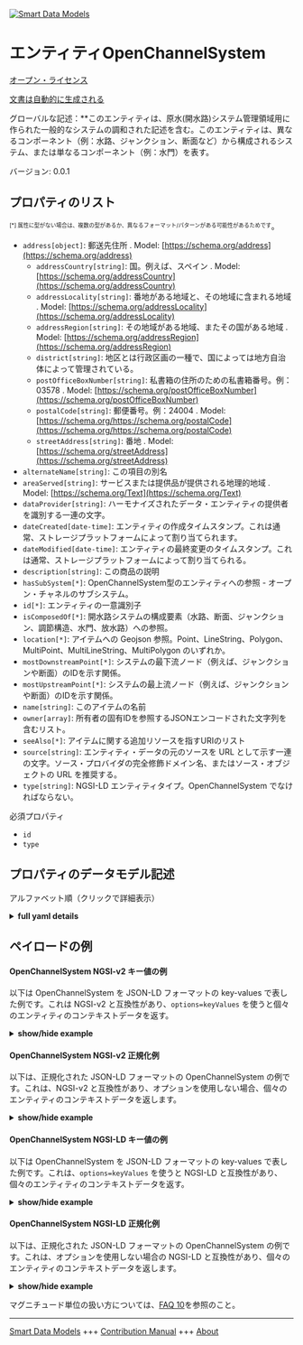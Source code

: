 <!-- 10-Header -->  
[![Smart Data Models](https://smartdatamodels.org/wp-content/uploads/2022/01/SmartDataModels_logo.png "Logo")](https://smartdatamodels.org)  
エンティティOpenChannelSystem  
=======================<!-- /10-Header -->  
<!-- 15-License -->  
[オープン・ライセンス](https://github.com/smart-data-models//dataModel.OpenChannelManagement/blob/master/OpenChannelSystem/LICENSE.md)  
[文書は自動的に生成される](https://docs.google.com/presentation/d/e/2PACX-1vTs-Ng5dIAwkg91oTTUdt8ua7woBXhPnwavZ0FxgR8BsAI_Ek3C5q97Nd94HS8KhP-r_quD4H0fgyt3/pub?start=false&loop=false&delayms=3000#slide=id.gb715ace035_0_60)  
<!-- /15-License -->  
<!-- 20-Description -->  
グローバルな記述：**このエンティティは、原水(開水路)システム管理領域用に作られた一般的なシステムの調和された記述を含む。このエンティティは、異なるコンポーネント（例：水路、ジャンクション、断面など）から構成されるシステム、または単なるコンポーネント（例：水門）を表す。  
バージョン: 0.0.1  
<!-- /20-Description -->  
<!-- 30-PropertiesList -->  

## プロパティのリスト  

<sup><sub>[*] 属性に型がない場合は、複数の型があるか、異なるフォーマット/パターンがある可能性があるためです</sub></sup>。  
- `address[object]`: 郵送先住所  . Model: [https://schema.org/address](https://schema.org/address)	- `addressCountry[string]`: 国。例えば、スペイン  . Model: [https://schema.org/addressCountry](https://schema.org/addressCountry)  
	- `addressLocality[string]`: 番地がある地域と、その地域に含まれる地域  . Model: [https://schema.org/addressLocality](https://schema.org/addressLocality)  
	- `addressRegion[string]`: その地域がある地域、またその国がある地域  . Model: [https://schema.org/addressRegion](https://schema.org/addressRegion)  
	- `district[string]`: 地区とは行政区画の一種で、国によっては地方自治体によって管理されている。    
	- `postOfficeBoxNumber[string]`: 私書箱の住所のための私書箱番号。例：03578  . Model: [https://schema.org/postOfficeBoxNumber](https://schema.org/postOfficeBoxNumber)  
	- `postalCode[string]`: 郵便番号。例：24004  . Model: [https://schema.org/https://schema.org/postalCode](https://schema.org/https://schema.org/postalCode)  
	- `streetAddress[string]`: 番地  . Model: [https://schema.org/streetAddress](https://schema.org/streetAddress)  
- `alternateName[string]`: この項目の別名  - `areaServed[string]`: サービスまたは提供品が提供される地理的地域  . Model: [https://schema.org/Text](https://schema.org/Text)- `dataProvider[string]`: ハーモナイズされたデータ・エンティティの提供者を識別する一連の文字。  - `dateCreated[date-time]`: エンティティの作成タイムスタンプ。これは通常、ストレージプラットフォームによって割り当てられます。  - `dateModified[date-time]`: エンティティの最終変更のタイムスタンプ。これは通常、ストレージプラットフォームによって割り当てられる。  - `description[string]`: この商品の説明  - `hasSubSystem[*]`: OpenChannelSystem型のエンティティへの参照 - オープン・チャネルのサブシステム。  - `id[*]`: エンティティの一意識別子  - `isComposedOf[*]`: 開水路システムの構成要素（水路、断面、ジャンクション、調節構造、水門、放水路）への参照。  - `location[*]`: アイテムへの Geojson 参照。Point、LineString、Polygon、MultiPoint、MultiLineString、MultiPolygon のいずれか。  - `mostDownstreamPoint[*]`: システムの最下流ノード（例えば、ジャンクションや断面）のIDを示す関係。  - `mostUpstreamPoint[*]`: システムの最上流ノード（例えば、ジャンクションや断面）のIDを示す関係。  - `name[string]`: このアイテムの名前  - `owner[array]`: 所有者の固有IDを参照するJSONエンコードされた文字列を含むリスト。  - `seeAlso[*]`: アイテムに関する追加リソースを指すURIのリスト  - `source[string]`: エンティティ・データの元のソースを URL として示す一連の文字。ソース・プロバイダの完全修飾ドメイン名、またはソース・オブジェクトの URL を推奨する。  - `type[string]`: NGSI-LD エンティティタイプ。OpenChannelSystem でなければならない。  <!-- /30-PropertiesList -->  
<!-- 35-RequiredProperties -->  
必須プロパティ  
- `id`  - `type`  <!-- /35-RequiredProperties -->  
<!-- 40-RequiredProperties -->  
<!-- /40-RequiredProperties -->  
<!-- 50-DataModelHeader -->  
## プロパティのデータモデル記述  
アルファベット順（クリックで詳細表示）  
<!-- /50-DataModelHeader -->  
<!-- 60-ModelYaml -->  
<details><summary><strong>full yaml details</strong></summary>    
```yaml  
OpenChannelSystem:    
  description: 'This entity contains a harmonised description of a generic system made for Raw-Water (Open Channels) System Management domain. This entity represents either a system composed of different components (e.g., channels, junctions, cross-sections etc.) or just a component (e.g., a SluiceGate).'    
  properties:    
    address:    
      description: The mailing address    
      properties:    
        addressCountry:    
          description: 'The country. For example, Spain'    
          type: string    
          x-ngsi:    
            model: https://schema.org/addressCountry    
            type: Property    
        addressLocality:    
          description: 'The locality in which the street address is, and which is in the region'    
          type: string    
          x-ngsi:    
            model: https://schema.org/addressLocality    
            type: Property    
        addressRegion:    
          description: 'The region in which the locality is, and which is in the country'    
          type: string    
          x-ngsi:    
            model: https://schema.org/addressRegion    
            type: Property    
        district:    
          description: 'A district is a type of administrative division that, in some countries, is managed by the local government'    
          type: string    
          x-ngsi:    
            type: Property    
        postOfficeBoxNumber:    
          description: 'The post office box number for PO box addresses. For example, 03578'    
          type: string    
          x-ngsi:    
            model: https://schema.org/postOfficeBoxNumber    
            type: Property    
        postalCode:    
          description: 'The postal code. For example, 24004'    
          type: string    
          x-ngsi:    
            model: https://schema.org/https://schema.org/postalCode    
            type: Property    
        streetAddress:    
          description: The street address    
          type: string    
          x-ngsi:    
            model: https://schema.org/streetAddress    
            type: Property    
        streetNr:    
          description: Number identifying a specific property on a public street    
          type: string    
          x-ngsi:    
            type: Property    
      type: object    
      x-ngsi:    
        model: https://schema.org/address    
        type: Property    
    alternateName:    
      description: An alternative name for this item    
      type: string    
      x-ngsi:    
        type: Property    
    areaServed:    
      description: The geographic area where a service or offered item is provided    
      type: string    
      x-ngsi:    
        model: https://schema.org/Text    
        type: Property    
    dataProvider:    
      description: A sequence of characters identifying the provider of the harmonised data entity    
      type: string    
      x-ngsi:    
        type: Property    
    dateCreated:    
      description: Entity creation timestamp. This will usually be allocated by the storage platform    
      format: date-time    
      type: string    
      x-ngsi:    
        type: Property    
    dateModified:    
      description: Timestamp of the last modification of the entity. This will usually be allocated by the storage platform    
      format: date-time    
      type: string    
      x-ngsi:    
        type: Property    
    description:    
      description: A description of this item    
      type: string    
      x-ngsi:    
        type: Property    
    hasSubSystem:    
      anyOf:    
        - description: Identifier format of any NGSI entity    
          maxLength: 256    
          minLength: 1    
          pattern: ^[\w\-\.\{\}\$\+\*\[\]`|~^@!,:\\]+$    
          type: string    
          x-ngsi:    
            type: Property    
        - description: Identifier format of any NGSI entity    
          format: uri    
          type: string    
          x-ngsi:    
            type: Property    
      description: Reference to an entity of type OpenChannelSystem - an open-channel sub-system    
      x-ngsi:    
        type: Relationship    
    id:    
      anyOf:    
        - description: Identifier format of any NGSI entity    
          maxLength: 256    
          minLength: 1    
          pattern: ^[\w\-\.\{\}\$\+\*\[\]`|~^@!,:\\]+$    
          type: string    
          x-ngsi:    
            type: Property    
        - description: Identifier format of any NGSI entity    
          format: uri    
          type: string    
          x-ngsi:    
            type: Property    
      description: Unique identifier of the entity    
      x-ngsi:    
        type: Property    
    isComposedOf:    
      anyOf:    
        - description: Identifier format of any NGSI entity    
          maxLength: 256    
          minLength: 1    
          pattern: ^[\w\-\.\{\}\$\+\*\[\]`|~^@!,:\\]+$    
          type: string    
          x-ngsi:    
            type: Property    
        - description: Identifier format of any NGSI entity    
          format: uri    
          type: string    
          x-ngsi:    
            type: Property    
      description: 'Reference to the component entities of the open-channel system, of type Channel, Cross-Section, Junction, Regulation Structure, SluiceGate, Spillway'    
      x-ngsi:    
        type: Relationship    
    location:    
      description: 'Geojson reference to the item. It can be Point, LineString, Polygon, MultiPoint, MultiLineString or MultiPolygon'    
      oneOf:    
        - description: Geojson reference to the item. Point    
          properties:    
            bbox:    
              items:    
                type: number    
              minItems: 4    
              type: array    
            coordinates:    
              items:    
                type: number    
              minItems: 2    
              type: array    
            type:    
              enum:    
                - Point    
              type: string    
          required:    
            - type    
            - coordinates    
          title: GeoJSON Point    
          type: object    
          x-ngsi:    
            type: GeoProperty    
        - description: Geojson reference to the item. LineString    
          properties:    
            bbox:    
              items:    
                type: number    
              minItems: 4    
              type: array    
            coordinates:    
              items:    
                items:    
                  type: number    
                minItems: 2    
                type: array    
              minItems: 2    
              type: array    
            type:    
              enum:    
                - LineString    
              type: string    
          required:    
            - type    
            - coordinates    
          title: GeoJSON LineString    
          type: object    
          x-ngsi:    
            type: GeoProperty    
        - description: Geojson reference to the item. Polygon    
          properties:    
            bbox:    
              items:    
                type: number    
              minItems: 4    
              type: array    
            coordinates:    
              items:    
                items:    
                  items:    
                    type: number    
                  minItems: 2    
                  type: array    
                minItems: 4    
                type: array    
              type: array    
            type:    
              enum:    
                - Polygon    
              type: string    
          required:    
            - type    
            - coordinates    
          title: GeoJSON Polygon    
          type: object    
          x-ngsi:    
            type: GeoProperty    
        - description: Geojson reference to the item. MultiPoint    
          properties:    
            bbox:    
              items:    
                type: number    
              minItems: 4    
              type: array    
            coordinates:    
              items:    
                items:    
                  type: number    
                minItems: 2    
                type: array    
              type: array    
            type:    
              enum:    
                - MultiPoint    
              type: string    
          required:    
            - type    
            - coordinates    
          title: GeoJSON MultiPoint    
          type: object    
          x-ngsi:    
            type: GeoProperty    
        - description: Geojson reference to the item. MultiLineString    
          properties:    
            bbox:    
              items:    
                type: number    
              minItems: 4    
              type: array    
            coordinates:    
              items:    
                items:    
                  items:    
                    type: number    
                  minItems: 2    
                  type: array    
                minItems: 2    
                type: array    
              type: array    
            type:    
              enum:    
                - MultiLineString    
              type: string    
          required:    
            - type    
            - coordinates    
          title: GeoJSON MultiLineString    
          type: object    
          x-ngsi:    
            type: GeoProperty    
        - description: Geojson reference to the item. MultiLineString    
          properties:    
            bbox:    
              items:    
                type: number    
              minItems: 4    
              type: array    
            coordinates:    
              items:    
                items:    
                  items:    
                    items:    
                      type: number    
                    minItems: 2    
                    type: array    
                  minItems: 4    
                  type: array    
                type: array    
              type: array    
            type:    
              enum:    
                - MultiPolygon    
              type: string    
          required:    
            - type    
            - coordinates    
          title: GeoJSON MultiPolygon    
          type: object    
          x-ngsi:    
            type: GeoProperty    
      x-ngsi:    
        type: GeoProperty    
    mostDownstreamPoint:    
      anyOf:    
        - description: Identifier format of any NGSI entity    
          maxLength: 256    
          minLength: 1    
          pattern: ^[\w\-\.\{\}\$\+\*\[\]`|~^@!,:\\]+$    
          type: string    
          x-ngsi:    
            type: Property    
        - description: Identifier format of any NGSI entity    
          format: uri    
          type: string    
          x-ngsi:    
            type: Property    
      description: 'A relationship indicating the ID of the most downstream node (e.g., a Junction or a Cross-section) of the system'    
      x-ngsi:    
        type: Relationship    
    mostUpstreamPoint:    
      anyOf:    
        - description: Identifier format of any NGSI entity    
          maxLength: 256    
          minLength: 1    
          pattern: ^[\w\-\.\{\}\$\+\*\[\]`|~^@!,:\\]+$    
          type: string    
          x-ngsi:    
            type: Property    
        - description: Identifier format of any NGSI entity    
          format: uri    
          type: string    
          x-ngsi:    
            type: Property    
      description: 'A relationship indicating the ID of the most upstream node (e.g., a Junction or a Cross-section) of the system'    
      x-ngsi:    
        type: Relationship    
    name:    
      description: The name of this item    
      type: string    
      x-ngsi:    
        type: Property    
    owner:    
      description: A List containing a JSON encoded sequence of characters referencing the unique Ids of the owner(s)    
      items:    
        anyOf:    
          - description: Identifier format of any NGSI entity    
            maxLength: 256    
            minLength: 1    
            pattern: ^[\w\-\.\{\}\$\+\*\[\]`|~^@!,:\\]+$    
            type: string    
            x-ngsi:    
              type: Property    
          - description: Identifier format of any NGSI entity    
            format: uri    
            type: string    
            x-ngsi:    
              type: Property    
        description: Unique identifier of the entity    
        x-ngsi:    
          type: Property    
      type: array    
      x-ngsi:    
        type: Property    
    seeAlso:    
      description: list of uri pointing to additional resources about the item    
      oneOf:    
        - items:    
            format: uri    
            type: string    
          minItems: 1    
          type: array    
        - format: uri    
          type: string    
      x-ngsi:    
        type: Property    
    source:    
      description: 'A sequence of characters giving the original source of the entity data as a URL. Recommended to be the fully qualified domain name of the source provider, or the URL to the source object'    
      type: string    
      x-ngsi:    
        type: Property    
    type:    
      description: NGSI-LD Entity Type. It has to be OpenChannelSystem    
      enum:    
        - OpenChannelSystem    
      type: string    
      x-ngsi:    
        type: Property    
  required:    
    - id    
    - type    
  type: object    
  x-derived-from: ""    
  x-disclaimer: 'Redistribution and use in source and binary forms, with or without modification, are permitted  provided that the license conditions are met. Copyleft (c) 2022 Contributors to Smart Data Models Program'    
  x-license-url: https://github.com/smart-data-models/dataModel.OpenChannelManagement/blob/master/OpenChannelSystem/LICENSE.md    
  x-model-schema: https://smart-data-models.github.io/data-models.OpenChannelManagement/OpenChannelSystem/schema.json    
  x-model-tags: FIWARE4WATER    
  x-version: 0.0.1    
```  
</details>    
<!-- /60-ModelYaml -->  
<!-- 70-MiddleNotes -->  
<!-- /70-MiddleNotes -->  
<!-- 80-Examples -->  
## ペイロードの例  
#### OpenChannelSystem NGSI-v2 キー値の例  
以下は OpenChannelSystem を JSON-LD フォーマットの key-values で表した例です。これは NGSI-v2 と互換性があり、`options=keyValues` を使うと個々のエンティティのコンテキストデータを返す。  
<details><summary><strong>show/hide example</strong></summary>    
```json  
{  
  "id": "urn:ngsi-ld:OpenChannelSystem:id:EHTH:11109231",  
  "type": "OpenChannelSystem",  
  "location": {  
    "type": "Point",  
    "coordinates": [  
      59.820118,  
      -157.397178  
    ]  
  },  
  "address": {  
    "streetAddress": "",  
    "addressLocality": "",  
    "addressRegion": "",  
    "addressCountry": "",  
    "postalCode": "",  
    "postOfficeBoxNumber": "",  
    "areaServed": ""  
  },  
  "areaServed": "",  
  "dateCreated": "2020-12-07T21:37:19Z",  
  "dateModified": "2021-07-14T01:06:03Z",  
  "source": "",  
  "name": "L7 - L11",  
  "alternateName": "",  
  "description": "Conveyance System near Thivae",  
  "dataProvider": "EYDAP",  
  "owner": [  
    "urn:ngsi-ld:OpenChannelSystem:items:WPHN:07387656",  
    "urn:ngsi-ld:OpenChannelSystem:items:JNVF:94407376"  
  ],  
  "seeAlso": [  
    "urn:ngsi-ld:OpenChannelSystem:items:EZUE:70603867",  
    "urn:ngsi-ld:OpenChannelSystem:items:MWLT:38533440"  
  ],  
  "isComposedOf": "urn:ngsi-ld:OpenChannelSystem:isComposedOf:UMLF:11032914",  
  "hasSubSystem": "urn:ngsi-ld:OpenChannelSystem:hasSubSystem:BYUP:86302765",  
  "mostUpstreamPoint": "urn:ngsi-ld:OpenChannelSystem:mostUpstreamPoint:YUHY:75075828",  
  "mostDownstreamPoint": "urn:ngsi-ld:OpenChannelSystem:mostDownstreamPoint:IXHM:68215414"  
}  
```  
</details>  
#### OpenChannelSystem NGSI-v2 正規化例  
以下は、正規化された JSON-LD フォーマットの OpenChannelSystem の例です。これは、NGSI-v2 と互換性があり、オプションを使用しない場合、個々のエンティティのコンテキストデータを返します。  
<details><summary><strong>show/hide example</strong></summary>    
```json  
{  
  "id": "urn:ngsi-ld:OpenChannelSystem:id:EHTH:11109231",  
  "type": "OpenChannelSystem",  
  "location": {  
    "type": "geo:json",  
    "value": {  
      "type": "Point",  
      "coordinates": [  
        59.820118,  
        -157.397178  
      ]  
    }  
  },  
  "address": {  
    "type": "PostalAddress",  
    "value": {  
      "streetAddress": "",  
      "addressLocality": "",  
      "addressRegion": "",  
      "addressCountry": "",  
      "postalCode": "",  
      "postOfficeBoxNumber": "",  
      "areaServed": ""  
    }  
  },  
  "areaServed": {  
    "type": "Text",  
    "value": ""  
  },  
  "dateCreated": {  
    "type": "DateTime",  
    "value": "2020-12-07T21:37:19Z"  
  },  
  "dateModified": {  
    "type": "DateTime",  
    "value": "2021-07-14T01:06:03Z"  
  },  
  "source": {  
    "type": "Text",  
    "value": ""  
  },  
  "name": {  
    "type": "Text",  
    "value": "L7 - L11"  
  },  
  "alternateName": {  
    "type": "Text",  
    "value": ""  
  },  
  "description": {  
    "type": "Text",  
    "value": "Conveyance System near Thivae"  
  },  
  "dataProvider": {  
    "type": "Text",  
    "value": "EYDAP"  
  },  
  "owner": {  
    "type": "array",  
    "value": [  
      "urn:ngsi-ld:OpenChannelSystem:items:WPHN:07387656",  
      "urn:ngsi-ld:OpenChannelSystem:items:JNVF:94407376"  
    ]  
  },  
  "seeAlso": {  
    "type": "array",  
    "value": [  
      "urn:ngsi-ld:OpenChannelSystem:items:EZUE:70603867",  
      "urn:ngsi-ld:OpenChannelSystem:items:MWLT:38533440"  
    ]  
  },  
  "isComposedOf": {  
    "type": "Relationship",  
    "value": "urn:ngsi-ld:OpenChannelSystem:isComposedOf:UMLF:11032914"  
  },  
  "hasSubSystem": {  
    "type": "Relationship",  
    "value": "urn:ngsi-ld:OpenChannelSystem:hasSubSystem:BYUP:86302765"  
  },  
  "mostUpstreamPoint": {  
    "type": "Relationship",  
    "value": "urn:ngsi-ld:OpenChannelSystem:mostUpstreamPoint:YUHY:75075828"  
  },  
  "mostDownstreamPoint": {  
    "type": "object",  
    "value": "urn:ngsi-ld:OpenChannelSystem:mostDownstreamPoint:IXHM:68215414"  
  }  
}  
```  
</details>  
#### OpenChannelSystem NGSI-LD キー値の例  
以下は OpenChannelSystem を JSON-LD フォーマットの key-values で表した例です。これは、`options=keyValues` を使うと NGSI-LD と互換性があり、個々のエンティティのコンテキストデータを返す。  
<details><summary><strong>show/hide example</strong></summary>    
```json  
{  
    "id": "urn:ngsi-ld:OpenChannelSystem:id:EHTH:11109231",  
    "type": "OpenChannelSystem",  
    "address": {  
        "streetAddress": "",  
        "addressLocality": "",  
        "addressRegion": "",  
        "addressCountry": "",  
        "postalCode": "",  
        "postOfficeBoxNumber": "",  
        "areaServed": ""  
    },  
    "alternateName": "",  
    "areaServed": "",  
    "dataProvider": "EYDAP",  
    "dateCreated": "2020-12-07T21:37:19Z",  
    "dateModified": "2021-07-14T01:06:03Z",  
    "description": "Conveyance System near Thivae",  
    "hasSubSystem": "urn:ngsi-ld:OpenChannelSystem:hasSubSystem:BYUP:86302765",  
    "isComposedOf": "urn:ngsi-ld:OpenChannelSystem:isComposedOf:UMLF:11032914",  
    "location": {  
        "type": "Point",  
        "coordinates": [  
            59.820118,  
            -157.397178  
        ]  
    },  
    "mostDownstreamPoint": "urn:ngsi-ld:OpenChannelSystem:mostDownstreamPoint:IXHM:68215414",  
    "mostUpstreamPoint": "urn:ngsi-ld:OpenChannelSystem:mostUpstreamPoint:YUHY:75075828",  
    "name": "L7 - L11",  
    "owner": [  
        "urn:ngsi-ld:OpenChannelSystem:items:WPHN:07387656",  
        "urn:ngsi-ld:OpenChannelSystem:items:JNVF:94407376"  
    ],  
    "seeAlso": [  
        "urn:ngsi-ld:OpenChannelSystem:items:EZUE:70603867",  
        "urn:ngsi-ld:OpenChannelSystem:items:MWLT:38533440"  
    ],  
    "source": "",  
    "@context": [  
        "https://raw.githubusercontent.com/smart-data-models/dataModel.OpenChannelManagement/master/context.jsonld"  
    ]  
}  
```  
</details>  
#### OpenChannelSystem NGSI-LD 正規化例  
以下は、正規化された JSON-LD フォーマットの OpenChannelSystem の例です。これは、オプションを使用しない場合の NGSI-LD と互換性があり、個々のエンティティのコンテキストデータを返します。  
<details><summary><strong>show/hide example</strong></summary>    
```json  
{  
    "id": "urn:ngsi-ld:OpenChannelSystem:id:EHTH:11109231",  
    "type": "OpenChannelSystem",  
    "address": {  
        "type": "Property",  
        "value": {  
            "streetAddress": "",  
            "addressLocality": "",  
            "addressRegion": "",  
            "addressCountry": "",  
            "postalCode": "",  
            "postOfficeBoxNumber": "",  
            "areaServed": ""  
        }  
    },  
    "alternateName": {  
        "type": "Property",  
        "value": ""  
    },  
    "areaServed": {  
        "type": "Property",  
        "value": ""  
    },  
    "dataProvider": {  
        "type": "Property",  
        "value": "EYDAP"  
    },  
    "dateCreated": {  
        "type": "Property",  
        "value": {  
            "@type": "DateTime",  
            "@value": "2020-12-07T21:37:19Z"  
        }  
    },  
    "dateModified": {  
        "type": "Property",  
        "value": {  
            "@type": "DateTime",  
            "@value": "2021-07-14T01:06:03Z"  
        }  
    },  
    "description": {  
        "type": "Property",  
        "value": "Conveyance System near Thivae"  
    },  
    "hasSubSystem": {  
        "type": "Relationship",  
        "object": "urn:ngsi-ld:OpenChannelSystem:hasSubSystem:BYUP:86302765"  
    },  
    "isComposedOf": {  
        "type": "Relationship",  
        "object": "urn:ngsi-ld:OpenChannelSystem:isComposedOf:UMLF:11032914"  
    },  
    "location": {  
        "type": "GeoProperty",  
        "value": {  
            "type": "Point",  
            "coordinates": [  
                59.820118,  
                -157.397178  
            ]  
        }  
    },  
    "mostDownstreamPoint": {  
        "type": "Relationship",  
        "object": "urn:ngsi-ld:OpenChannelSystem:mostDownstreamPoint:IXHM:68215414"  
    },  
    "mostUpstreamPoint": {  
        "type": "Relationship",  
        "object": "urn:ngsi-ld:OpenChannelSystem:mostUpstreamPoint:YUHY:75075828"  
    },  
    "name": {  
        "type": "Property",  
        "value": "L7 - L11"  
    },  
    "owner": {  
        "type": "Property",  
        "value": [  
            "urn:ngsi-ld:OpenChannelSystem:items:WPHN:07387656",  
            "urn:ngsi-ld:OpenChannelSystem:items:JNVF:94407376"  
        ]  
    },  
    "seeAlso": {  
        "type": "Property",  
        "value": [  
            "urn:ngsi-ld:OpenChannelSystem:items:EZUE:70603867",  
            "urn:ngsi-ld:OpenChannelSystem:items:MWLT:38533440"  
        ]  
    },  
    "source": {  
        "type": "Property",  
        "value": ""  
    },  
    "@context": [  
        "https://raw.githubusercontent.com/smart-data-models/dataModel.OpenChannelManagement/master/context.jsonld"  
    ]  
}  
```  
</details><!-- /80-Examples -->  
<!-- 90-FooterNotes -->  
<!-- /90-FooterNotes -->  
<!-- 95-Units -->  
マグニチュード単位の扱い方については、[FAQ 10](https://smartdatamodels.org/index.php/faqs/)を参照のこと。  
<!-- /95-Units -->  
<!-- 97-LastFooter -->  
---  
[Smart Data Models](https://smartdatamodels.org) +++ [Contribution Manual](https://bit.ly/contribution_manual) +++ [About](https://bit.ly/Introduction_SDM)<!-- /97-LastFooter -->  
